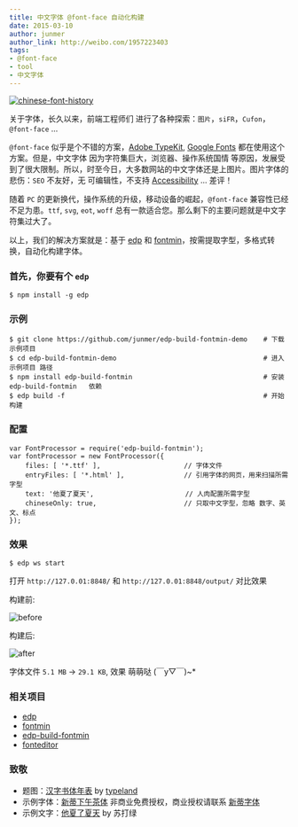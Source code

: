 ```yaml
---
title: 中文字体 @font-face 自动化构建 
date: 2015-03-10
author: junmer
author_link: http://weibo.com/1957223403
tags:
- @font-face
- tool
- 中文字体
---
```




[![chinese-font-history](/blog/chinese-font/img/history.png)](http://blog.typeland.com/articles/169)

关于字体，长久以来，前端工程师们 进行了各种探索：`图片`，`siFR`，`Cufon`，`@font-face` ...

`@font-face` 似乎是个不错的方案，[Adobe TypeKit](https://typekit.com/fonts), [Google Fonts](http://www.google.com/fonts/) 都在使用这个方案。但是，中文字体 因为字符集巨大，浏览器、操作系统国情 等原因，发展受到了很大限制。所以，时至今日，大多数网站的中文字体还是上图片。图片字体的悲伤：`SEO` 不友好，无 可编辑性，不支持 [Accessibility](http://en.wikipedia.org/wiki/Accessibility) ... 差评！

随着 `PC` 的更新换代，操作系统的升级，移动设备的崛起，`@font-face` 兼容性已经不足为患。`ttf`, `svg`, `eot`, `woff` 总有一款适合您。那么剩下的主要问题就是中文字符集过大了。

以上，我们的解决方案就是：基于 [edp](https://github.com/ecomfe/edp) 和 [fontmin](https://github.com/junmer/fontmin)，按需提取字型，多格式转换，自动化构建字体。

<!-- more -->

### 首先，你要有个 `edp`

```
$ npm install -g edp
```

### 示例 

```
$ git clone https://github.com/junmer/edp-build-fontmin-demo 	# 下载 示例项目
$ cd edp-build-fontmin-demo 								 	# 进入 示例项目 路径
$ npm install edp-build-fontmin									# 安装 edp-build-fontmin	 依赖
$ edp build -f													# 开始构建
```

### 配置

```
var FontProcessor = require('edp-build-fontmin');
var fontProcessor = new FontProcessor({
    files: [ '*.ttf' ],                     // 字体文件
    entryFiles: [ '*.html' ],               // 引用字体的网页，用来扫描所需字型
    text: '他夏了夏天',                       // 人肉配置所需字型
    chineseOnly: true,                      // 只取中文字型，忽略 数字、英文、标点
});
```

### 效果

```
$ edp ws start
```

打开 `http://127.0.01:8848/` 和 `http://127.0.01:8848/output/` 对比效果

构建前:

![before](/blog/chinese-font/before.png)

构建后:

![after](/blog/chinese-font/after.png)

字体文件 `5.1 MB` -> `29.1 KB`, 效果 萌萌哒  (￣y▽￣)~*

### 相关项目

- [edp](https://github.com/ecomfe/edp)
- [fontmin](https://github.com/junmer/fontmin)
- [edp-build-fontmin](https://github.com/junmer/edp-build-fontmin)
- [fonteditor](https://github.com/ecomfe/fonteditor)

### 致敬

- 题图：[汉字书体年表](http://blog.typeland.com/articles/169) by [typeland](http://blog.typeland.com/)
- 示例字体：[新蒂下午茶体](http://font.sentywed.com/index_htm_files/SentyTEA-Platinum.ttf) 非商业免费授权，商业授权请联系 [新蒂字体](http://font.sentywed.com/)
- 示例文字：[他夏了夏天](http://music.baidu.com/song/218698/07053564a0854da1aa8) by 苏打绿
